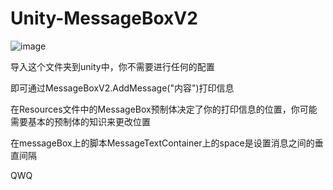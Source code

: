# Unity-MessageBoxV2
![image](https://github.com/15so42/Unity-MessageBoxV2/raw//gif/GIF.gif)

导入这个文件夹到unity中，你不需要进行任何的配置

即可通过MessageBoxV2.AddMessage("内容")打印信息

在Resources文件中的MessageBox预制体决定了你的打印信息的位置，你可能需要基本的预制体的知识来更改位置

在messageBox上的脚本MessageTextContainer上的space是设置消息之间的垂直间隔

QWQ
